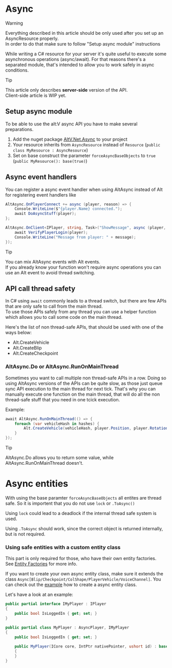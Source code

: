 # Async

> [!WARNING]
> Everything described in this article should be only used after you set up an AsyncResource properly.<br>
> In order to do that make sure to follow "Setup async module" instructions

While writing a C# resource for your server it's quite useful to execute some asynchronous operations (async/await).
For that reasons there's a separated module, that's intended to allow you to work safely in async conditions.

> [!TIP]
> This article only describes **server-side** version of the API.<br>
> Client-side article is WIP yet.

## Setup async module

To be able to use the alt:V async API you have to make several preparations.

1. Add the nuget package [AltV.Net.Async](https://www.nuget.org/packages/AltV.Net.Async/) to your project
2. Your resource inherits from `AsyncResource` instead of `Resource` (`public class MyResource : AsyncResource`)
3. Set on base construct the parameter `forceAsyncBaseObjects` to `true` (`public MyResource(): base(true)`)

## Async event handlers

You can register a async event handler when using AltAsync instead of Alt for registering event handlers like

```cs
AltAsync.OnPlayerConnect += async (player, reason) => {
    Console.WriteLine($"{player.Name} connected.");
    await DoAsyncStuff(player);
};

AltAsync.OnClient<IPlayer, string, Task>("ShowMessage", async (player, message) => {
    await VerifyPlayerLogin(player);
    Console.WriteLine("Message from player: " + message);
});
```

> [!TIP]
> You can mix AltAsync events with Alt events.<br>
> If you already know your function won't require async operations you can use an Alt event to avoid thread switching.

## API call thread safety

In C# using `await` commonly leads to a thread switch, but there are few APIs that are only safe to call from the main thread.<br>
To use those APIs safely from any thread you can use a helper function which allows you to call some code on the main thread.

Here's the list of non thread-safe APIs, that should be used with one of the ways below:
* Alt.CreateVehicle
* Alt.CreateBlip
* Alt.CreateCheckpoint

###  AltAsync.Do or AltAsync.RunOnMainThread

Sometimes you want to call multiple non thread-safe APIs in a row.
Doing so using AltAsync versions of the APIs can be quite slow, as those just queue sync API execution to the main thread for next tick.
That's why you can manually execute one function on the main thread, that will do all the non thread-safe stuff that you need in one tcick execution.

Example:
```cs
await AltAsync.RunOnMainThread(() => {
    foreach (var vehicleHash in hashes) {
        Alt.CreateVehicle(vehicleHash, player.Position, player.Rotation);
    }
});
```

> [!TIP]
> AltAsync.Do allows you to return some value, while AltAsync.RunOnMainThread doesn't.

# Async entities

With using the base paramter `forceAsyncBaseObjects` all entites are thread safe.
So it is importent that you do not use `lock` or `.ToAsync()`

Using `lock` could lead to a deadlock if the internal thread safe system is used.

Using `.ToAsync` should work, since the correct object is returned internally, but is not required.

### Using safe entities with a custom entity class

This part is only required for those, who have their own entity factories.<br>
See [Entity Factories](entity-factories.md) for more info.

If you want to create your own async entity class, make sure it extends the class `Async[Blip/Checkpoint/ColShape/PlayerVehicle/VoiceChannel]`. You can check out the [example](https://github.com/FabianTerhorst/coreclr-module/blob/a9e2765fc49fc774ffcdbea67a1baafc489a8009/api/AltV.Net.Example/MyPlayer.cs#L15) how to create a async entity class.

Let's have a look at an example:

```cs
public partial interface IMyPlayer : IPlayer
{
    public bool IsLoggedIn { get; set; }
}

public partial class MyPlayer : AsyncPlayer, IMyPlayer
{
    public bool IsLoggedIn { get; set; }
    
    public MyPlayer(ICore core, IntPtr nativePointer, ushort id) : base(core, nativePointer, id)
    {
    }
}
```